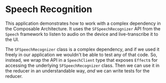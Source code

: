 # Speech Recognition

This application demonstrates how to work with a complex dependency in the Composable Architecture. It uses the `SFSpeechRecognizer` API from the `Speech` framework to listen to audio on the device and live-transcribe it to the UI.

The `SFSpeechRecognizer` class is a complex dependency, and if we used it freely in our application we wouldn't be able to test any of that code. So, instead, we wrap the API in a `SpeechClient` type that exposes `Effect`s for accessing the underlying `SFSpeechRecognizer` class. Then we can use it in the reducer in an understandable way, _and_ we can write tests for the reducer.
